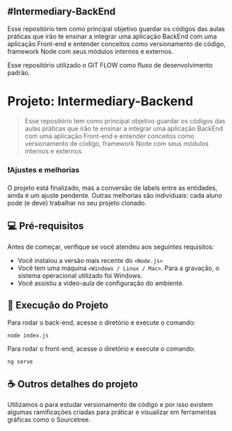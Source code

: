 #Intermediary-BackEnd
------------
Esse repositório tem como principal objetivo guardar os códigos das aulas práticas que irão te ensinar a integrar uma aplicação BackEnd com uma aplicação Front-end e entender conceitos como versionamento de código, framework Node com seus módulos internos e externos.

Esse repositório utilizado o GIT FLOW como fluxo de desenvolvimento padrão.

# Projeto: Intermediary-Backend

> Esse repositório tem como principal objetivo guardar os códigos das aulas práticas que irão te ensinar a integrar uma aplicação BackEnd com uma aplicação Front-end e entender conceitos como versionamento de código, framework Node com seus módulos internos e externos.

### ❗Ajustes e melhorias

O projeto está finalizado, mas a conversão de labels entre as entidades, ainda é um ajuste pendente.
Outras melhorias são individuais: cada aluno pode (e deve) trabalhar no seu projeto clonado.

## 💻 Pré-requisitos

Antes de começar, verifique se você atendeu aos seguintes requisitos:
* Você instalou a versão mais recente do `<Node.js>`
* Você tem uma máquina `<Windows / Linux / Mac>`.  Para a gravação, o sistema operacional utilizado foi Windows.
* Você assistiu a video-aula de configuração do ambiente.

## 🚀 Execução do Projeto

Para rodar o back-end, acesse o diretório <lgpd-back> e execute o comando:
```
node index.js
```

Para rodar o front-end, acesse o diretório <lgpd-front> e execute o comando:
```
ng serve
```

## ☕  Outros detalhes do projeto

Utilizamos o <Git Flow> para estudar versionamento de código e por isso existem algumas ramificações criadas para práticar e visualizar em ferramentas gráficas como o Sourcetree.
